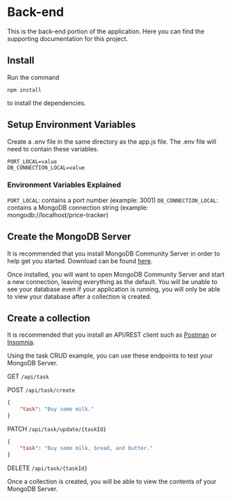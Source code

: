 # Back-end
This is the back-end portion of the application. Here you can find the supporting documentation for this project.

## Install
Run the command
```
npm install
```
to install the dependencies.

## Setup Environment Variables
Create a .env file in the same directory as the app.js file. The .env file will need to contain these variables.
```
PORT_LOCAL=value
DB_CONNECTION_LOCAL=value
```
### Environment Variables Explained
`PORT_LOCAL`: contains a port number (example: 3001)
`DB_CONNECTION_LOCAL`: contains a MongoDB connection string (example: mongodb://localhost/price-tracker)

## Create the MongoDB Server
It is recommended that you install MongoDB Community Server in order to help get you started. Download can be found [here](https://www.mongodb.com/download-center/community).

Once installed, you will want to open MongoDB Community Server and start a new connection, leaving everything as the default. You will be unable to see your database even if your application is running, you will only be able to view your database after a collection is created.

## Create a collection
It is recommended that you install an API/REST client such as [Postman](https://www.getpostman.com/) or [Insomnia](https://insomnia.rest/).

Using the task CRUD example, you can use these endpoints to test your MongoDB Server.

GET
`/api/task`

POST
`/api/task/create`
```json
{
	"task": "Buy some milk."
}
```

PATCH
`/api/task/update/{taskId}`
```json
{
	"task": "Buy some milk, bread, and butter."
}
```

DELETE
`/api/task/{taskId}`

Once a collection is created, you will be able to view the contents of your MongoDB Server.